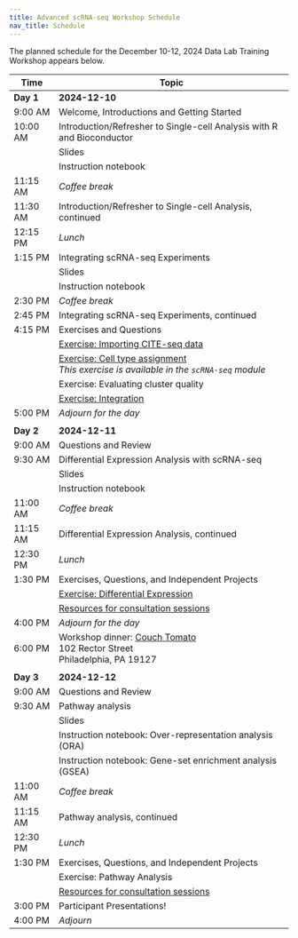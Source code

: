 ```yaml
---
title: Advanced scRNA-seq Workshop Schedule
nav_title: Schedule
---
```


The planned schedule for the December 10-12, 2024 Data Lab Training Workshop appears below.

| Time      | Topic                                                                                                                                                                                                        |
| --------- | ------------------------------------------------------------------------------------------------------------------------------------------------------------------------------------------------------------ |
| **Day 1** | **2024-12-10**                                                                                                                                                                                               |
| 9:00 AM   | Welcome, Introductions and Getting Started                                                                                                                                                                   |
| 10:00 AM  | Introduction/Refresher to Single-cell Analysis with R and Bioconductor                                                                                                                                       |
|           | Slides                                                                                                                                                                                                       |
|           | Instruction notebook                                                                                                                                                                                         |
| 11:15 AM  | *Coffee break*                                                                                                                                                                                               |
| 11:30 AM  | Introduction/Refresher to Single-cell Analysis, continued                                                                                                                                                    |
| 12:15 PM  | *Lunch*                                                                                                                                                                                                      |
| 1:15 PM   | Integrating scRNA-seq Experiments                                                                                                                                                                            |
|           | Slides                                                                                                                                                                                                       |
|           | Instruction notebook                                                                                                                                                                                         |
| 2:30 PM   | *Coffee break*                                                                                                                                                                                               |
| 2:45 PM   | Integrating scRNA-seq Experiments, continued                                                                                                                                                                 |
| 4:15 PM   | Exercises and Questions                                                                                                                                                                                      |
|           | [Exercise: Importing CITE-seq data](https://github.com/AlexsLemonade/training-modules/blob/{{site.release_tag}}/scRNA-seq-advanced/exercise_01-citeseq.Rmd)                                                  |
|           | [Exercise: Cell type assignment](https://github.com/AlexsLemonade/training-modules/blob/{{site.release_tag}}/scRNA-seq/exercise_03-celltype.Rmd) <br> _This exercise is available in the `scRNA-seq` module_ |
|           | Exercise: Evaluating cluster quality                                                                                                                                                                         |
|           | [Exercise: Integration](https://github.com/AlexsLemonade/training-modules/blob/{{site.release_tag}}/scRNA-seq-advanced/exercise_02-integration.Rmd)                                                          |
| 5:00 PM   | *Adjourn for the day*                                                                                                                                                                                        |
|           |                                                                                                                                                                                                              |
| **Day 2** | **2024-12-11**                                                                                                                                                                                               |
| 9:00 AM   | Questions and Review                                                                                                                                                                                         |
| 9:30 AM   | Differential Expression Analysis with scRNA-seq                                                                                                                                                              |
|           | Slides                                                                                                                                                                                                       |
|           | Instruction notebook                                                                                                                                                                                         |
| 11:00 AM  | *Coffee break*                                                                                                                                                                                               |
| 11:15 AM  | Differential Expression Analysis, continued                                                                                                                                                                  |
| 12:30 PM  | *Lunch*                                                                                                                                                                                                      |
| 1:30 PM   | Exercises, Questions, and Independent Projects                                                                                                                                                               |
|           | [Exercise: Differential Expression](https://github.com/AlexsLemonade/training-modules/blob/{{site.release_tag}}/scRNA-seq-advanced/exercise_03-diffexp.Rmd)                                                  |
|           | [Resources for consultation sessions](./workshop-resources.md)                                                                                                                                               |
| 4:00 PM   | *Adjourn for the day*                                                                                                                                                                                        |
| 6:00 PM   | Workshop dinner: [Couch Tomato](https://www.thetomatoshack.com/location/The-Couch-Tomato-Cafe-Manayunk/) <br> 102 Rector Street <br> Philadelphia, PA 19127                                                  |
|           |                                                                                                                                                                                                              |
| **Day 3** | **2024-12-12**                                                                                                                                                                                               |
| 9:00 AM   | Questions and Review                                                                                                                                                                                         |
| 9:30 AM   | Pathway analysis                                                                                                                                                                                             |
|           | Slides                                                                                                                                                                                                       |
|           | Instruction notebook: Over-representation analysis (ORA)                                                                                                                                                     |
|           | Instruction notebook: Gene-set enrichment analysis (GSEA)                                                                                                                                                    |
| 11:00 AM  | *Coffee break*                                                                                                                                                                                               |
| 11:15 AM  | Pathway analysis, continued                                                                                                                                                                                  |
| 12:30 PM  | *Lunch*                                                                                                                                                                                                      |
| 1:30 PM   | Exercises, Questions, and Independent Projects                                                                                                                                                               |
|           | Exercise: Pathway Analysis                                                                                                                                                                                   |
|           | [Resources for consultation sessions](./workshop-resources.md)                                                                                                                                               |
| 3:00 PM   | Participant Presentations!                                                                                                                                                                                   |
| 4:00 PM   | *Adjourn*                                                                                                                                                                                                    |


